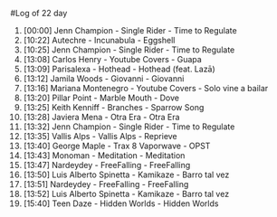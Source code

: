 #Log of 22 day

1. [00:00] Jenn Champion - Single Rider - Time to Regulate
1. [10:22] Autechre - Incunabula - Eggshell
1. [10:25] Jenn Champion - Single Rider - Time to Regulate
1. [13:08] Carlos Henry - Youtube Covers - Guapa
1. [13:09] Parisalexa - Hothead - Hothead (feat. Lazā)
1. [13:12] Jamila Woods - Giovanni - Giovanni
1. [13:16] Mariana Montenegro - Youtube Covers - Solo vine a bailar
1. [13:20] Pillar Point - Marble Mouth - Dove
1. [13:25] Keith Kenniff - Branches - Sparrow Song
1. [13:28] Javiera Mena - Otra Era - Otra Era
1. [13:32] Jenn Champion - Single Rider - Time to Regulate
1. [13:35] Vallis Alps - Vallis Alps - Reprieve
1. [13:40] George Maple - Trax 8 Vaporwave - OPST
1. [13:43] Monoman - Meditation - Meditation
1. [13:47] Nardeydey - FreeFalling - FreeFalling
1. [13:50] Luis Alberto Spinetta - Kamikaze - Barro tal vez
1. [13:51] Nardeydey - FreeFalling - FreeFalling
1. [13:52] Luis Alberto Spinetta - Kamikaze - Barro tal vez
1. [15:40] Teen Daze - Hidden Worlds - Hidden Worlds
